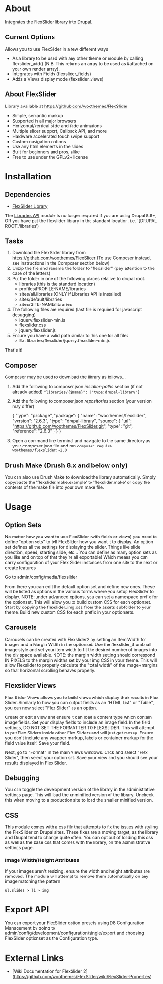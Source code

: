 About
=====
Integrates the FlexSlider library into Drupal.

Current Options
---------------
Allows you to use FlexSlider in a few different ways

- As a library to be used with any other theme or module by calling
flexslider_add() (N.B. This returns an array to be used as #attached on your
own render array).
- Integrates with Fields (flexslider_fields)
- Adds a Views display mode (flexslider_views)

About FlexSlider
----------------

Library available at https://github.com/woothemes/FlexSlider

- Simple, semantic markup
- Supported in all major browsers
- Horizontal/vertical slide and fade animations
- Multiple slider support, Callback API, and more
- Hardware accelerated touch swipe support
- Custom navigation options
- Use any html elements in the slides
- Built for beginners and pros, alike
- Free to use under the GPLv2+ license

Installation
============

Dependencies
------------

- [FlexSlider Library](https://github.com/woothemes/FlexSlider)

The [Libraries API](http://drupal.org/project/libraries) module is no longer
required if you are using Drupal 8.9+, OR you have put the flexslider
library in the standard location. i.e. '[DRUPAL ROOT]/libraries')

Tasks
-----

1. Download the FlexSlider library from
https://github.com/woothemes/FlexSlider
(To use Composer instead, see instructions in the Composer section below)
2. Unzip the file and rename the folder to "flexslider" (pay attention to the
case of the letters)
3. Put the folder in one of the following places relative to drupal root.
    - libraries (this is the standard location)
    - profiles/PROFILE-NAME/libraries
    - sites/all/libraries (ONLY if Libraries API is installed)
    - sites/default/libraries
    - sites/SITE-NAME/libraries
4. The following files are required (last file is required for javascript
debugging)
    - jquery.flexslider-min.js
    - flexslider.css
    - jquery.flexslider.js
5. Ensure you have a valid path similar to this one for all files
    - Ex: libraries/flexslider/jquery.flexslider-min.js

That's it!


Composer
----------
Composer may be used to download the library as follows...

1. Add the following to composer.json _installer-paths_ section
(if not already added)
  `
    "libraries/{$name}": ["type:drupal-library"]
  `

2. Add the following to composer.json _repositories_ section
(your version may differ)


    {
      "type": "package",
      "package": {
        "name": "woothemes/flexslider",
        "version": "2.6.3",
        "type": "drupal-library",
        "source": {
          "url": "https://github.com/woothemes/FlexSlider.git",
          "type": "git",
          "reference": "2.6.3"
        }
      }
    }

3. Open a command line terminal and navigate to the same directory as your
composer.json file and run
  `
    composer require woothemes/flexslider:~2.0
  `

Drush Make (Drush 8.x and below only)
-------------------------------------

You can also use Drush Make to download the library automatically. Simply
copy/paste the 'flexslider.make.example' to 'flexslider.make' or copy the
contents of the make file into your own make file.

Usage
======

Option Sets
-----------

No matter how you want to use FlexSlider (with fields or views) you need to
define "option sets" to tell FlexSlider how you want it to display. An option
set defines all the settings for displaying the slider. Things like slide
direction, speed, starting slide, etc... You can define as many option sets as
you like and on top of that they're all exportable! Which means you can carry
configuration of your Flex Slider instances from one site to the next or
create features.

Go to admin/config/media/flexslider

From there you can edit the default option set and define new ones. These will
be listed as options in the various forms where you setup FlexSlider to
display.
NOTE: under advanced options, you can set a namespace prefix for the optionset.
This will allow you to build custom CSS for each optionset.  Start by copying
the flexslider_img.css from the assets subfolder to your theme.  Build new
custom CSS for each prefix in your optionsets.

Carousels
---------

Carousels can be created with Flexslider2 by setting an Item Width for images
and a Margin Width in the optionset.  Use the flexslider_thumbnail image style
and set your item width to fit the desired number of images into the div space
available.
NOTE: the margin width setting should correspond IN PIXELS to the margin widths
set by your img CSS in your theme.  This will allow Flexslider to properly
calculate the "total width" of the image+margins so that horizontal scrolling
behaves properly.

Flexslider Views
----------------

Flex Slider Views allows you to build views which display their results in
Flex Slider. Similarly to how you can output fields as an "HTML List" or
"Table", you can now select "Flex Slider" as an option.

Create or edit a view and ensure it can load a content type which contain
image fields. Set your display fields to include an image field. In the field
settings, DO NOT SET THE FORMATTER TO FLEXSLIDER. This will attempt to put Flex
Sliders inside other Flex Sliders and will just get messy. Ensure you don't
include any wrapper markup, labels or container markup for the field value
itself. Save your field.

Next, go to "Format" in the main Views windows. Click and select "Flex Slider",
then select your option set. Save your view and you should see your results
displayed in Flex Slider.

Debugging
---------

You can toggle the development version of the library in the administrative
settings page. This will load the unminified version of the library.  Uncheck
this when moving to a production site to load the smaller minified version.

CSS
---

This module comes with a css file that attempts to fix the issues with styling
the FlexSlider on Drupal sites. These fixes are a moving target, as the library
and Drupal tend to change quite often. You can opt out of loading this css as
well as the base css that comes with the library, on the administrative
settings page.

### Image Width/Height Attributes

If your images aren't resizing, ensure the width and height attributes are
removed. The module will attempt to remove them automatically on any image
matching the pattern

    ul.slides > li > img


Export API
==========

You can export your FlexSlider option presets using D8 Configuration Management
by going to admin/config/development/configuration/single/export and choosing
FlexSlider optionset as the Configuration type.

External Links
==============

- [Wiki Documentation for FlexSlider 2]
(https://github.com/woothemes/FlexSlider/wiki/FlexSlider-Properties)
